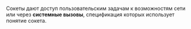 Сокеты дают доступ пользовательским задачам к возможностям сети или через **системные вызовы**, спецификация которых использует понятие сокета.